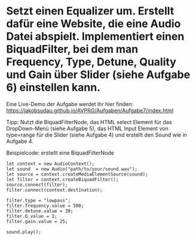 # Setzt einen Equalizer um. Erstellt dafür eine Website, die eine Audio Datei abspielt. Implementiert einen BiquadFilter, bei dem man Frequency, Type, Detune, Quality und Gain über Slider (siehe Aufgabe 6) einstellen kann.

Eine Live-Demo der Aufgabe werdet ihr hier finden: https://jakobsudau.github.io/AVPRG/Aufgaben/Aufgabe7/index.html

Tipp: Nutzt die BiquadFilterNode, das HTML select Element für das DropDown-Menü (siehe Aufgabe 5), das HTML Input Element von type=range für die Slider (siehe Aufgabe 4) und erstellt den Sound wie in Aufgabe 4.

Beispielcode: erstellt eine BiquadFilterNode
```
let context = new AudioContext();
let sound  = new Audio("path/to/your/sound.wav");
let source = context.createMediaElementSource(sound);
let filter = context.createBiquadFilter();
source.connect(filter);
filter.connect(context.destination);

filter.type = "lowpass";
filter.frequency.value = 500;
filter.detune.value = 30;
filter.Q.value = 1;
filter.gain.value = 25;

sound.play();
```